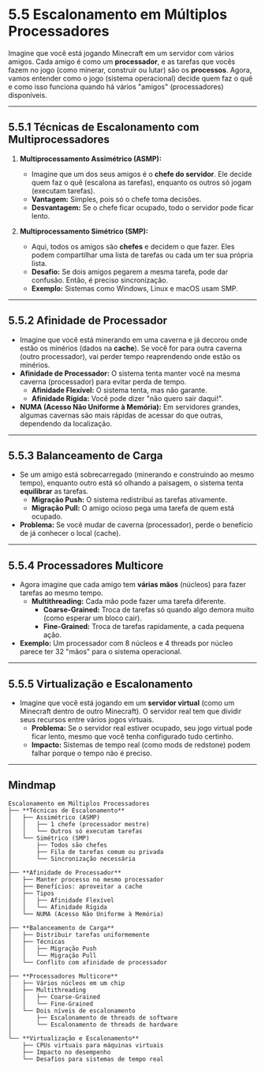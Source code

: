 # 5.5 Escalonamento em Múltiplos Processadores

Imagine que você está jogando Minecraft em um servidor com vários amigos. Cada amigo é como um **processador**, e as tarefas que vocês fazem no jogo (como minerar, construir ou lutar) são os **processos**. Agora, vamos entender como o jogo (sistema operacional) decide quem faz o quê e como isso funciona quando há vários "amigos" (processadores) disponíveis.

---

## **5.5.1 Técnicas de Escalonamento com Multiprocessadores**
1. **Multiprocessamento Assimétrico (ASMP):**
   - Imagine que um dos seus amigos é o **chefe do servidor**. Ele decide quem faz o quê (escalona as tarefas), enquanto os outros só jogam (executam tarefas).
   - **Vantagem:** Simples, pois só o chefe toma decisões.
   - **Desvantagem:** Se o chefe ficar ocupado, todo o servidor pode ficar lento.

2. **Multiprocessamento Simétrico (SMP):**
   - Aqui, todos os amigos são **chefes** e decidem o que fazer. Eles podem compartilhar uma lista de tarefas ou cada um ter sua própria lista.
   - **Desafio:** Se dois amigos pegarem a mesma tarefa, pode dar confusão. Então, é preciso sincronização.
   - **Exemplo:** Sistemas como Windows, Linux e macOS usam SMP.

---

## **5.5.2 Afinidade de Processador**
- Imagine que você está minerando em uma caverna e já decorou onde estão os minérios (dados na **cache**). Se você for para outra caverna (outro processador), vai perder tempo reaprendendo onde estão os minérios.
- **Afinidade de Processador:** O sistema tenta manter você na mesma caverna (processador) para evitar perda de tempo.
  - **Afinidade Flexível:** O sistema tenta, mas não garante.
  - **Afinidade Rígida:** Você pode dizer "não quero sair daqui!".
- **NUMA (Acesso Não Uniforme à Memória):** Em servidores grandes, algumas cavernas são mais rápidas de acessar do que outras, dependendo da localização.

---

## **5.5.3 Balanceamento de Carga**
- Se um amigo está sobrecarregado (minerando e construindo ao mesmo tempo), enquanto outro está só olhando a paisagem, o sistema tenta **equilibrar** as tarefas.
  - **Migração Push:** O sistema redistribui as tarefas ativamente.
  - **Migração Pull:** O amigo ocioso pega uma tarefa de quem está ocupado.
- **Problema:** Se você mudar de caverna (processador), perde o benefício de já conhecer o local (cache).

---

## **5.5.4 Processadores Multicore**
- Agora imagine que cada amigo tem **várias mãos** (núcleos) para fazer tarefas ao mesmo tempo.
  - **Multithreading:** Cada mão pode fazer uma tarefa diferente.
    - **Coarse-Grained:** Troca de tarefas só quando algo demora muito (como esperar um bloco cair).
    - **Fine-Grained:** Troca de tarefas rapidamente, a cada pequena ação.
- **Exemplo:** Um processador com 8 núcleos e 4 threads por núcleo parece ter 32 "mãos" para o sistema operacional.

---

## **5.5.5 Virtualização e Escalonamento**
- Imagine que você está jogando em um **servidor virtual** (como um Minecraft dentro de outro Minecraft). O servidor real tem que dividir seus recursos entre vários jogos virtuais.
  - **Problema:** Se o servidor real estiver ocupado, seu jogo virtual pode ficar lento, mesmo que você tenha configurado tudo certinho.
  - **Impacto:** Sistemas de tempo real (como mods de redstone) podem falhar porque o tempo não é preciso.

---

## **Mindmap**

```
Escalonamento em Múltiplos Processadores
├── **Técnicas de Escalonamento**
│   ├── Assimétrico (ASMP)
│   │   ├── 1 chefe (processador mestre)
│   │   └── Outros só executam tarefas
│   └── Simétrico (SMP)
│       ├── Todos são chefes
│       ├── Fila de tarefas comum ou privada
│       └── Sincronização necessária
│
├── **Afinidade de Processador**
│   ├── Manter processo no mesmo processador
│   ├── Benefícios: aproveitar a cache
│   ├── Tipos
│   │   ├── Afinidade Flexível
│   │   └── Afinidade Rígida
│   └── NUMA (Acesso Não Uniforme à Memória)
│
├── **Balanceamento de Carga**
│   ├── Distribuir tarefas uniformemente
│   ├── Técnicas
│   │   ├── Migração Push
│   │   └── Migração Pull
│   └── Conflito com afinidade de processador
│
├── **Processadores Multicore**
│   ├── Vários núcleos em um chip
│   ├── Multithreading
│   │   ├── Coarse-Grained
│   │   └── Fine-Grained
│   └── Dois níveis de escalonamento
│       ├── Escalonamento de threads de software
│       └── Escalonamento de threads de hardware
│
└── **Virtualização e Escalonamento**
    ├── CPUs virtuais para máquinas virtuais
    ├── Impacto no desempenho
    └── Desafios para sistemas de tempo real
```
